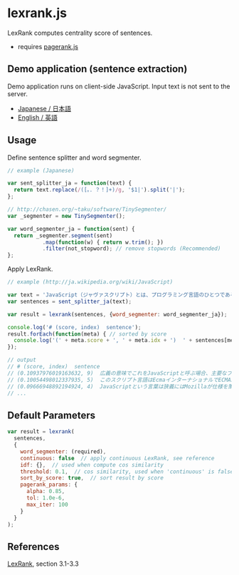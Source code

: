 # lexrank.js

LexRank computes centrality score of sentences.

- requires [pagerank.js](https://github.com/iinm/pagerank.js)

## Demo application (sentence extraction)

Demo application runs on client-side JavaScript. Input text is not sent to the server.

- <a href="http://iinm.github.io/lexrank.js/" target="_blank">Japanese / 日本語</a>
- <a href="http://iinm.github.io/lexrank.js/index_en.html" target="_blank">English / 英語</a>

## Usage

Define sentence splitter and word segmenter.

```javascript
// example (Japanese)

var sent_splitter_ja = function(text) {
  return text.replace(/([。．？！]+)/g, '$1|').split('|');
};

// http://chasen.org/~taku/software/TinySegmenter/
var _segmenter = new TinySegmenter();

var word_segmenter_ja = function(sent) {
  return _segmenter.segment(sent)
           .map(function(w) { return w.trim(); })
           .filter(not_stopword); // remove stopwords (Recommended)
};
```

Apply LexRank.

```javascript
// example (http://ja.wikipedia.org/wiki/JavaScript)

var text = 'JavaScript（ジャヴァスクリプト）とは、プログラミング言語のひとつである。Javaと名前が似ているが、...';
var sentences = sent_splitter_ja(text);

var result = lexrank(sentences, {word_segmenter: word_segmenter_ja});

console.log('# (score, index)  sentence');
result.forEach(function(meta) { // sorted by score
  console.log('(' + meta.score + ', ' + meta.idx + ')  ' + sentences[meta.idx]);
});

// output
// # (score, index)  sentence
// (0.10937976019163632, 9)  広義の意味でこれをJavaScriptと呼ぶ場合、主要なブラウザが実装しているスクリプト言語はマイクロソフトやGoogle, Appleの実装も含めてJavaScriptである。
// (0.10054498012337935, 5)  このスクリプト言語はEcmaインターナショナルでECMAScript (ECMA-262) として標準化されており、多くのWebブラウザー等はこの標準化されたECMAScriptを実装している。
// (0.09666948892194924, 4)  JavaScriptという言葉は狭義にはMozillaが仕様を策定し実装しているスクリプト言語を指す。
// ...
```

## Default Parameters

```javascript
var result = lexrank(
  sentences,
  {
    word_segmenter: (required),
    continuous: false  // apply continuous LexRank, see reference
    idf: {},  // used when compute cos similarity
    threshold: 0.1,  // cos similarity, used when 'continuous' is false.
    sort_by_score: true,  // sort result by score
    pagerank_params: {
      alpha: 0.85,
      tol: 1.0e-6,
      max_iter: 100
    }
  }
);
```

## References

[LexRank](http://www.cs.cmu.edu/afs/cs/project/jair/pub/volume22/erkan04a-html/erkan04a.html), section 3.1-3.3